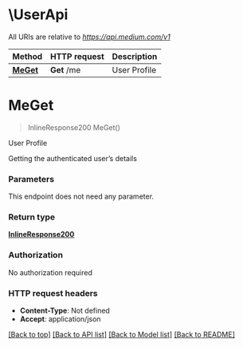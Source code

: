 # \UserApi

All URIs are relative to *https://api.medium.com/v1*

Method | HTTP request | Description
------------- | ------------- | -------------
[**MeGet**](UserApi.md#MeGet) | **Get** /me | User Profile


# **MeGet**
> InlineResponse200 MeGet()

User Profile

Getting the authenticated user’s details


### Parameters
This endpoint does not need any parameter.

### Return type

[**InlineResponse200**](inline_response_200.md)

### Authorization

No authorization required

### HTTP request headers

 - **Content-Type**: Not defined
 - **Accept**: application/json

[[Back to top]](#) [[Back to API list]](../README.md#documentation-for-api-endpoints) [[Back to Model list]](../README.md#documentation-for-models) [[Back to README]](../README.md)

